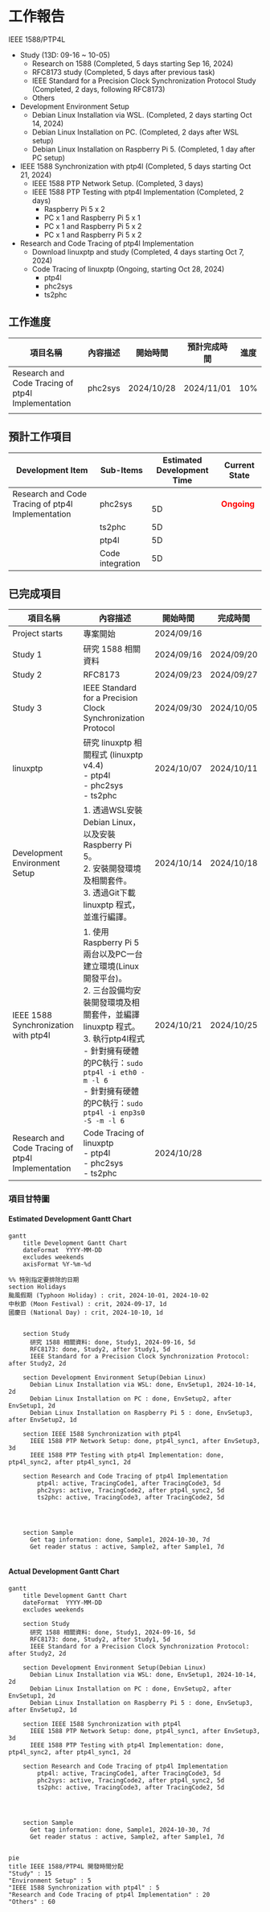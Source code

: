 
# 工作報告

IEEE 1588/PTP4L
+ Study (13D: 09-16 ~ 10-05)
	+ Research on 1588 (Completed, 5 days starting Sep 16, 2024)
	+ RFC8173 study (Completed, 5 days after previous task)
	+ IEEE Standard for a Precision Clock Synchronization Protocol Study (Completed, 2 days, following RFC8173)
	+ Others
+ Development Environment Setup
	+ Debian Linux Installation via WSL. (Completed, 2 days starting Oct 14, 2024)
	+ Debian Linux Installation on PC. (Completed, 2 days after WSL setup)
	+ Debian Linux Installation on Raspberry Pi 5. (Completed, 1 day after PC setup)
+ IEEE 1588 Synchronization with ptp4l (Completed, 5 days starting Oct 21, 2024)
	+ IEEE 1588 PTP Network Setup. (Completed, 3 days)
	+ IEEE 1588 PTP Testing with ptp4l Implementation (Completed, 2 days)
		+ Raspberry Pi 5 x 2
		+ PC x 1 and Raspberry Pi 5 x 1
		+ PC x 1 and Raspberry Pi 5 x 2
		+ PC x 1 and Raspberry Pi 5 x 2
+ Research and Code Tracing of ptp4l Implementation
	+ Download linuxptp and study (Completed, 4 days starting Oct 7, 2024)
	+ Code Tracing of linuxptp (Ongoing, starting Oct 28, 2024)
		+ ptp4l
		+ phc2sys
		+ ts2phc

## 工作進度

| 項目名稱                                              | 內容描述    | 開始時間       | 預計完成時間     | 進度  |
| ------------------------------------------------- | ------- | ---------- | ---------- | --- |
| Research and Code Tracing of ptp4l Implementation | phc2sys | 2024/10/28 | 2024/11/01 | 10% |
|                                                   |         |            |            |     |

## 預計工作項目

| Development Item                                  | Sub-Items        | Estimated Development Time | Current State                          |
| ------------------------------------------------- | ---------------- | -------------------------- | -------------------------------------- |
| Research and Code Tracing of ptp4l Implementation | phc2sys          | <br>5D                     | **<font color=#FF0000>Ongoing</font>** |
|                                                   | ts2phc           | 5D                         |                                        |
|                                                   | ptp4l<br>        | 5D                         |                                        |
|                                                   | Code integration | 5D                         |                                        |


## 已完成項目

| 項目名稱                                              | 內容描述                                                                                                                                                                                                      | 開始時間       | 完成時間       |
| ------------------------------------------------- | --------------------------------------------------------------------------------------------------------------------------------------------------------------------------------------------------------- | ---------- | ---------- |
| Project starts                                    | 專案開始                                                                                                                                                                                                      | 2024/09/16 |            |
| Study 1                                           | 研究 1588 相關資料                                                                                                                                                                                              | 2024/09/16 | 2024/09/20 |
| Study 2                                           | RFC8173                                                                                                                                                                                                   | 2024/09/23 | 2024/09/27 |
| Study 3                                           | IEEE Standard for a Precision Clock Synchronization Protocol                                                                                                                                              | 2024/09/30 | 2024/10/05 |
| linuxptp                                          | 研究 linuxptp 相關程式 (linuxptp v4.4)<br>- ptp4l<br>- phc2sys<br>- ts2phc                                                                                                                                      | 2024/10/07 | 2024/10/11 |
| Development Environment Setup                     | 1. 透過WSL安裝Debian Linux，以及安裝Raspberry Pi 5。<br>2. 安裝開發環境及相關套件。<br>3. 透過Git下載 linuxptp 程式，並進行編譯。                                                                                                            | 2024/10/14 | 2024/10/18 |
| IEEE 1588 Synchronization with ptp4l              | 1. 使用Raspberry Pi 5兩台以及PC一台建立環境(Linux 開發平台)。<br>2. 三台設備均安裝開發環境及相關套件，並編譯 linuxptp 程式。<br>3. 執行ptp4l程式<br>  - 針對擁有硬體的PC執行：`sudo ptp4l -i eth0 -m -l 6`<br>  - 針對擁有硬體的PC執行：`sudo ptp4l -i enp3s0 -S -m -l 6` | 2024/10/21 | 2024/10/25 |
| Research and Code Tracing of ptp4l Implementation | Code Tracing of linuxptp<br>- ptp4l<br>- phc2sys<br>- ts2phc                                                                                                                                              | 2024/10/28 |            |

### 項目甘特圖

#### Estimated Development Gantt Chart


```mermaid
gantt
    title Development Gantt Chart
    dateFormat  YYYY-MM-DD
    excludes weekends
    axisFormat %Y-%m-%d
    
%% 特別指定要排除的日期 
section Holidays 
颱風假期 (Typhoon Holiday) : crit, 2024-10-01, 2024-10-02 
中秋節 (Moon Festival) : crit, 2024-09-17, 1d 
國慶日 (National Day) : crit, 2024-10-10, 1d 

    
    section Study
      研究 1588 相關資料: done, Study1, 2024-09-16, 5d
      RFC8173: done, Study2, after Study1, 5d
      IEEE Standard for a Precision Clock Synchronization Protocol: after Study2, 2d
      
    section Development Environment Setup(Debian Linux)
      Debian Linux Installation via WSL: done, EnvSetup1, 2024-10-14, 2d
      Debian Linux Installation on PC : done, EnvSetup2, after EnvSetup1, 2d
      Debian Linux Installation on Raspberry Pi 5 : done, EnvSetup3, after EnvSetup2, 1d
      
    section IEEE 1588 Synchronization with ptp4l
      IEEE 1588 PTP Network Setup: done, ptp4l_sync1, after EnvSetup3, 3d
      IEEE 1588 PTP Testing with ptp4l Implementation: done, ptp4l_sync2, after ptp4l_sync1, 2d
      
    section Research and Code Tracing of ptp4l Implementation
	    ptp4l: active, TracingCode1, after TracingCode3, 5d    
    	phc2sys: active, TracingCode2, after ptp4l_sync2, 5d    
	    ts2phc: active, TracingCode3, after TracingCode2, 5d    



	    
	section Sample
      Get tag information: done, Sample1, 2024-10-30, 7d
      Get reader status : active, Sample2, after Sample1, 7d


```


#### Actual Development Gantt Chart

```mermaid
gantt
    title Development Gantt Chart
    dateFormat  YYYY-MM-DD
    excludes weekends
    
    section Study
      研究 1588 相關資料: done, Study1, 2024-09-16, 5d
      RFC8173: done, Study2, after Study1, 5d
      IEEE Standard for a Precision Clock Synchronization Protocol: after Study2, 2d
      
    section Development Environment Setup(Debian Linux)
      Debian Linux Installation via WSL: done, EnvSetup1, 2024-10-14, 2d
      Debian Linux Installation on PC : done, EnvSetup2, after EnvSetup1, 2d
      Debian Linux Installation on Raspberry Pi 5 : done, EnvSetup3, after EnvSetup2, 1d
      
    section IEEE 1588 Synchronization with ptp4l
      IEEE 1588 PTP Network Setup: done, ptp4l_sync1, after EnvSetup3, 3d
      IEEE 1588 PTP Testing with ptp4l Implementation: done, ptp4l_sync2, after ptp4l_sync1, 2d
      
    section Research and Code Tracing of ptp4l Implementation
	    ptp4l: active, TracingCode1, after TracingCode3, 5d    
    	phc2sys: active, TracingCode2, after ptp4l_sync2, 5d    
	    ts2phc: active, TracingCode3, after TracingCode2, 5d    



	    
	section Sample
      Get tag information: done, Sample1, 2024-10-30, 7d
      Get reader status : active, Sample2, after Sample1, 7d


```




```mermaid
pie  
title IEEE 1588/PTP4L 開發時間分配  
"Study" : 15
"Environment Setup" : 5
"IEEE 1588 Synchronization with ptp4l" : 5
"Research and Code Tracing of ptp4l Implementation" : 20
"Others" : 60


```


